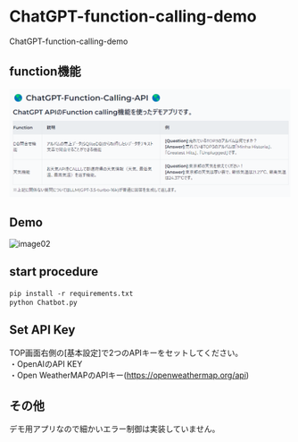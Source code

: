 # ChatGPT-function-calling-demo
ChatGPT-function-calling-demo


## function機能
![image01](https://github.com/sinjorjob/ChatGPT-function-calling-demo/blob/main/images/demo.png)


  
## Demo
![image02](https://github.com/sinjorjob/ChatGPT-function-calling-demo/blob/main/images/chatgpt-function-calling-demo.gif)

## start procedure

```
pip install -r requirements.txt
python Chatbot.py
```

## Set API Key

TOP画面右側の[基本設定]で2つのAPIキーをセットしてください。  
・OpenAIのAPI KEY  
・Open WeatherMAPのAPIキー(https://openweathermap.org/api)

## その他
デモ用アプリなので細かいエラー制御は実装していません。
